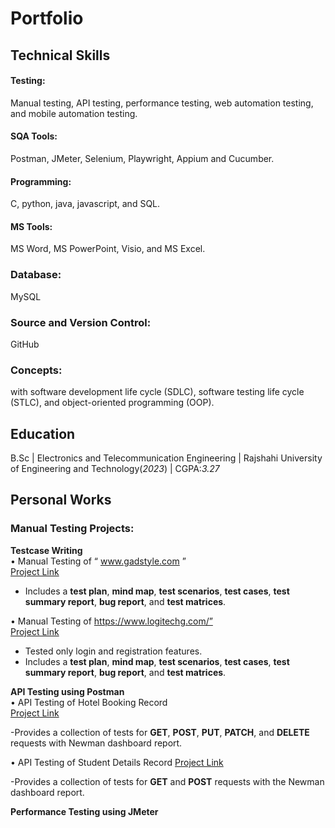 # Portfolio

## Technical Skills
#### Testing: 
Manual testing, API testing, performance testing, web automation testing, and mobile automation testing.
#### SQA Tools: 
Postman, JMeter, Selenium, Playwright, Appium and Cucumber.
#### Programming:
C, python, java, javascript, and SQL.
#### MS Tools:
MS Word, MS PowerPoint, Visio, and MS Excel.
### Database:
MySQL
### Source and Version Control:
GitHub
### Concepts:
with software development life cycle (SDLC), software testing life cycle (STLC), and object-oriented programming (OOP).

## Education
B.Sc | Electronics and Telecommunication Engineering  | Rajshahi University of Engineering and Technology(_2023_) | CGPA:_3.27_
  
## Personal Works

### Manual Testing Projects:
**Testcase Writing**  
•	Manual Testing of “ www.gadstyle.com ”  
[Project Link](https://github.com/farihahoque/Manual-Testing_gadstyle.com.git)

- Includes a **test plan**, **mind map**, **test scenarios**, **test cases**, **test summary report**, **bug report**, and **test matrices**.

•	Manual Testing of https://www.logitechg.com/”                                                
[Project Link](https://github.com/farihahoque/Manual-testing-on-Logitechg.com.git)

- Tested only login and registration features.
- Includes a **test plan**, **mind map**, **test scenarios**, **test cases**, **test summary report**, **bug report**, and **test matrices**.

**API Testing using Postman**  
•	API Testing of Hotel Booking Record                                            
[Project Link](https://github.com/farihahoque/Hotel-Booking-API-Testing.git)

-Provides a collection of tests for **GET**, **POST**, **PUT**, **PATCH**, and **DELETE** requests with Newman dashboard report.

•	API Testing of Student Details Record                                                        [Project Link](https://github.com/farihahoque/Student-Details-API-Testing.git)

-Provides a collection of tests for **GET** and **POST** requests with the Newman dashboard report.

**Performance Testing using JMeter**

